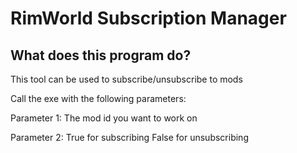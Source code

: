 # RimWorld Subscription Manager

## What does this program do?
This tool can be used to subscribe/unsubscribe to mods

Call the exe with the following parameters:

Parameter 1:
The mod id you want to work on

Parameter 2:
True for subscribing
False for unsubscribing